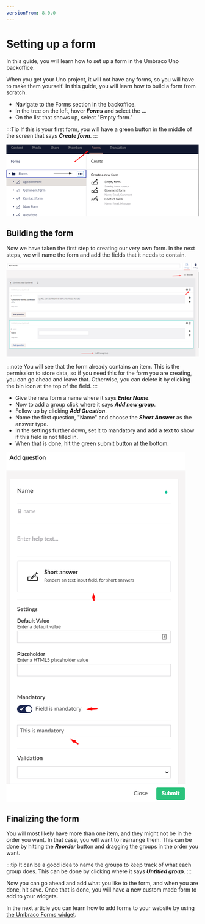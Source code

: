 ```yaml
---
versionFrom: 8.0.0
---
```


# Setting up a form

In this guide, you will learn how to set up a form in the Umbraco Uno backoffice. 

When you get your Uno project, it will not have any forms, so you will have to make them yourself. In this guide, you will learn how to build a form from scratch.

* Navigate to the Forms section in the backoffice.
* In the tree on the left, hover ***Forms*** and select the ***...***
* On the list that shows up, select "Empty form."

:::Tip
If this is your first form, you will have a green button in the middle of the screen that says ***Create form***.
:::

![This image shows the forms section and where to press for a new form](images/Forms-backoffice.png)

## Building the form

Now we have taken the first step to creating our very own form. In the next steps, we will name the form and add the fields that it needs to contain.

![An image showing the main view of the new form](images/Back-form.png)

:::note
You will see that the form already contains an item. This is the permission to store data, so if you need this for the form you are creating, you can go ahead and leave that. Otherwise, you can delete it by clicking the bin icon at the top of the field.
:::

* Give the new form a name where it says ***Enter Name***.
* Now to add a group click where it says ***Add new group***.
* Follow up by clicking ***Add Question***.
* Name the first question, "Name" and choose the ***Short Answer*** as the answer type.
* In the settings further down, set it to mandatory and add a text to show if this field is not filled in.
* When that is done, hit the green submit button at the bottom.

![This image shows Settings of the fields in the form](images/Settings-form.png)

## Finalizing the form

You will most likely have more than one item, and they might not be in the order you want. In that case, you will want to rearrange them. This can be done by hitting the ***Reorder*** button and dragging the groups in the order you want.

:::tip
It can be a good idea to name the groups to keep track of what each group does. This can be done by clicking where it says ***Untitled group***.
:::

Now you can go ahead and add what you like to the form, and when you are done, hit save. Once that is done, you will have a new custom made form to add to your widgets.

In the next article you can learn how to add forms to your website by using [the Umbraco Forms widget](../Umbraco-Forms-widget).
